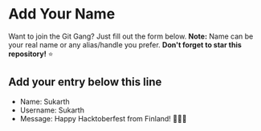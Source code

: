 # Add Your Name
Want to join the Git Gang? Just fill out the form below.
**Note:** Name can be your real name or any alias/handle you prefer.
**Don't forget to star this repository!** ⭐
## Add your entry below this line
- Name: Sukarth
- Username: Sukarth
- Message: Happy Hacktoberfest from Finland! 🎃🇫🇮
